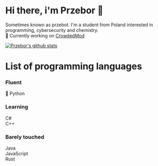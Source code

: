 # Hi there, i'm Przebor 👋
Sometimes known as przebot. I'm a student from Poland interested in programming, cybersecurity and chemistry.</br>
🔭 Currently working on [CrowdedMod](https://github.com/CrowdedMods/CrowdedMod)

[![Przebor's github stats](https://github-readme-stats.vercel.app/api?username=przebor&show_icons=true&theme=merko)](https://github.com/przebor)

# List of programming languages
### Fluent
🐍 Python
### Learning
   C#</br>
   C++</br>
### Barely touched
   Java</br>
   JavaScript</br>
   Rust</br>
<!--
**przebor/przebor** is a ✨ _special_ ✨ repository because its `README.md` (this file) appears on your GitHub profile.

Here are some ideas to get you started:

- 🔭 I’m currently working on ...
- 🌱 I’m currently learning ...
- 👯 I’m looking to collaborate on ...
- 🤔 I’m looking for help with ...
- 💬 Ask me about ...
- 📫 How to reach me: ...
- 😄 Pronouns: ...
- ⚡ Fun fact: ...
-->
